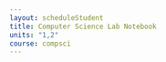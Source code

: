 ```yaml
---
layout: scheduleStudent
title: Computer Science Lab Notebook
units: "1,2"
course: compsci
---
```














